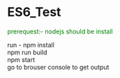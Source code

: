 # ES6_Test
<p style="color:green;"> prerequest:- nodejs should be install </p>
run - npm install <br>
npm run build <br>
npm start <br>
go to brouser console to get output
